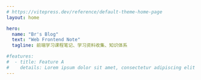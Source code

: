 ```yaml
---
# https://vitepress.dev/reference/default-theme-home-page
layout: home

hero:
  name: "Br's Blog"
  text: "Web Frontend Note"
  tagline: 前端学习课程笔记、学习资料收集、知识体系

#features:
#  - title: Feature A
#    details: Lorem ipsum dolor sit amet, consectetur adipiscing elit
---
```


